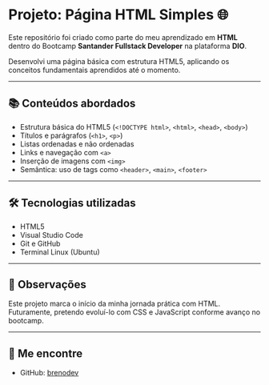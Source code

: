 # Projeto: Página HTML Simples 🌐

Este repositório foi criado como parte do meu aprendizado em **HTML** dentro do Bootcamp **Santander Fullstack Developer** na plataforma **DIO**.

Desenvolvi uma página básica com estrutura HTML5, aplicando os conceitos fundamentais aprendidos até o momento.

---

## 📚 Conteúdos abordados

- Estrutura básica do HTML5 (`<!DOCTYPE html>`, `<html>`, `<head>`, `<body>`)
- Títulos e parágrafos (`<h1>`, `<p>`)
- Listas ordenadas e não ordenadas
- Links e navegação com `<a>`
- Inserção de imagens com `<img>`
- Semântica: uso de tags como `<header>`, `<main>`, `<footer>`

---

## 🛠️ Tecnologias utilizadas

- HTML5
- Visual Studio Code
- Git e GitHub
- Terminal Linux (Ubuntu)

---

## 📌 Observações

Este projeto marca o início da minha jornada prática com HTML.  
Futuramente, pretendo evoluí-lo com CSS e JavaScript conforme avanço no bootcamp.

---

## 🔗 Me encontre

- GitHub: [brenodev](https://github.com/brenodev)
